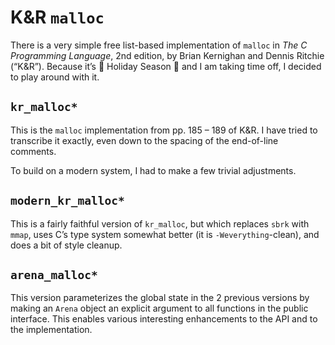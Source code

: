 # K&R `malloc`

There is a very simple free list-based implementation of `malloc` in _The C
Programming Language_, 2nd edition, by Brian Kernighan and Dennis Ritchie
(“K&R”). Because it’s 🦃 Holiday Season 🎄 and I am taking time off, I decided
to play around with it.

## `kr_malloc*`

This is the `malloc` implementation from pp. 185 – 189 of K&R. I have tried to
transcribe it exactly, even down to the spacing of the end-of-line comments.

To build on a modern system, I had to make a few trivial adjustments.

## `modern_kr_malloc*`

This is a fairly faithful version of `kr_malloc`, but which replaces `sbrk` with
`mmap`, uses C’s type system somewhat better (it is `-Weverything`-clean), and
does a bit of style cleanup.

## `arena_malloc*`

This version parameterizes the global state in the 2 previous versions by making
an `Arena` object an explicit argument to all functions in the public interface.
This enables various interesting enhancements to the API and to the
implementation.
